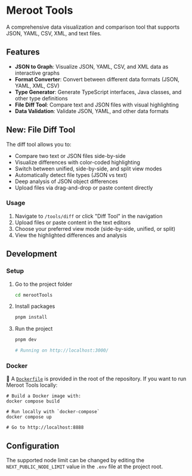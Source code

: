 # Meroot Tools

A comprehensive data visualization and comparison tool that supports JSON, YAML, CSV, XML, and text files.

## Features

- **JSON to Graph**: Visualize JSON, YAML, CSV, and XML data as interactive graphs
- **Format Converter**: Convert between different data formats (JSON, YAML, XML, CSV)
- **Type Generator**: Generate TypeScript interfaces, Java classes, and other type definitions
- **File Diff Tool**: Compare text and JSON files with visual highlighting
- **Data Validation**: Validate JSON, YAML, and other data formats

## New: File Diff Tool

The diff tool allows you to:
- Compare two text or JSON files side-by-side
- Visualize differences with color-coded highlighting
- Switch between unified, side-by-side, and split view modes
- Automatically detect file types (JSON vs text)
- Deep analysis of JSON object differences
- Upload files via drag-and-drop or paste content directly

### Usage
1. Navigate to `/tools/diff` or click "Diff Tool" in the navigation
2. Upload files or paste content in the text editors
3. Choose your preferred view mode (side-by-side, unified, or split)
4. View the highlighted differences and analysis

## Development

### Setup

1. Go to the project folder

   ```sh
   cd merootTools
   ```

2. Install packages

   ```sh
   pnpm install
   ```

3. Run the project

   ```sh
   pnpm dev

   # Running on http://localhost:3000/
   ```

### Docker

🐳 A [`Dockerfile`](Dockerfile) is provided in the root of the repository.
If you want to run Meroot Tools locally:

```console
# Build a Docker image with:
docker compose build

# Run locally with `docker-compose`
docker compose up

# Go to http://localhost:8888
```

## Configuration

The supported node limit can be changed by editing the `NEXT_PUBLIC_NODE_LIMIT` value in the `.env` file at the project root.
